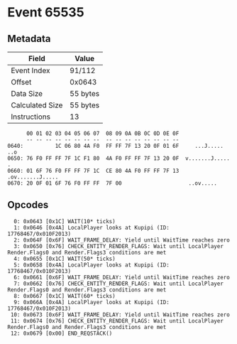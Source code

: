 # Event 65535

## Metadata

| Field           | Value    |
|-----------------|----------|
| Event Index     | 91/112   |
| Offset          | 0x0643   |
| Data Size       | 55 bytes |
| Calculated Size | 55 bytes |
| Instructions    | 13       |

```
      00 01 02 03 04 05 06 07  08 09 0A 0B 0C 0D 0E 0F
      -- -- -- -- -- -- -- --  -- -- -- -- -- -- -- --
0640:          1C 06 80 4A F0  FF FF 7F 13 20 0F 01 6F     ...J..... ..o
0650: 76 F0 FF FF 7F 1C F1 80  4A F0 FF FF 7F 13 20 0F  v.......J..... .
0660: 01 6F 76 F0 FF FF 7F 1C  CE 80 4A F0 FF FF 7F 13  .ov.......J.....
0670: 20 0F 01 6F 76 F0 FF FF  7F 00                     ..ov.....      
```

## Opcodes

```
  0: 0x0643 [0x1C] WAIT(10* ticks)
  1: 0x0646 [0x4A] LocalPlayer looks at Kupipi (ID: 17768467/0x010F2013)
  2: 0x064F [0x6F] WAIT_FRAME_DELAY: Yield until WaitTime reaches zero
  3: 0x0650 [0x76] CHECK_ENTITY_RENDER_FLAGS: Wait until LocalPlayer Render.Flags0 and Render.Flags3 conditions are met
  4: 0x0655 [0x1C] WAIT(50* ticks)
  5: 0x0658 [0x4A] LocalPlayer looks at Kupipi (ID: 17768467/0x010F2013)
  6: 0x0661 [0x6F] WAIT_FRAME_DELAY: Yield until WaitTime reaches zero
  7: 0x0662 [0x76] CHECK_ENTITY_RENDER_FLAGS: Wait until LocalPlayer Render.Flags0 and Render.Flags3 conditions are met
  8: 0x0667 [0x1C] WAIT(60* ticks)
  9: 0x066A [0x4A] LocalPlayer looks at Kupipi (ID: 17768467/0x010F2013)
 10: 0x0673 [0x6F] WAIT_FRAME_DELAY: Yield until WaitTime reaches zero
 11: 0x0674 [0x76] CHECK_ENTITY_RENDER_FLAGS: Wait until LocalPlayer Render.Flags0 and Render.Flags3 conditions are met
 12: 0x0679 [0x00] END_REQSTACK()
```
